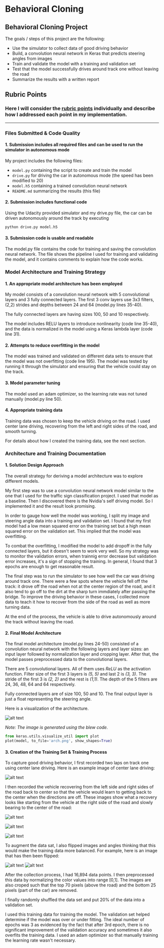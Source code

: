# **Behavioral Cloning**

## Behavioral Cloning Project

The goals / steps of this project are the following:

* Use the simulator to collect data of good driving behavior
* Build, a convolution neural network in Keras that predicts steering angles from images
* Train and validate the model with a training and validation set
* Test that the model successfully drives around track one without leaving the road
* Summarize the results with a written report

[//]: # (Image References)

[image1]: ./examples/arch.jpg "Model Visualization"
[image2]: ./examples/center.jpg "Center"
[image3]: ./examples/recover1.jpg "Recovery Image"
[image4]: ./examples/recover2.jpg "Recovery Image"
[image5]: ./examples/recover3.jpg "Recovery Image"
[image6]: ./examples/orig.jpg "Normal Image"
[image7]: ./examples/flipped.jpg "Flipped Image"

## Rubric Points

### Here I will consider the [rubric points](https://review.udacity.com/#!/rubrics/432/view) individually and describe how I addressed each point in my implementation.

---

### Files Submitted & Code Quality

#### 1. Submission includes all required files and can be used to run the simulator in autonomous mode

My project includes the following files:

* `model.py` containing the script to create and train the model
* `drive.py` for driving the car in autonomous mode (the speed has been modified to 20)
* `model.h5` containing a trained convolution neural network
* `README.md` summarizing the results (this file)

#### 2. Submission includes functional code

Using the Udacity provided simulator and my drive.py file, the car can be driven autonomously around the track by executing

```sh
python drive.py model.h5
```

#### 3. Submission code is usable and readable

The model.py file contains the code for training and saving the convolution neural network. The file shows the pipeline I used for training and validating the model, and it contains comments to explain how the code works.

### Model Architecture and Training Strategy

#### 1. An appropriate model architecture has been employed

My model consists of a convolution neural network with 5 convolutional layers and 3 fully connected layers. The first 3 conv layers use 3x3 filters, (2,2) strides and depths between 24 and 64 (model.py lines 35-40).

The fully connected layers are having sizes 100, 50 and 10 respectively.

The model includes RELU layers to introduce nonlinearity (code line 35-40), and the data is normalized in the model using a Keras lambda layer (code line 31).

#### 2. Attempts to reduce overfitting in the model

The model was trained and validated on different data sets to ensure that the model was not overfitting (code line 195). The model was tested by running it through the simulator and ensuring that the vehicle could stay on the track.

#### 3. Model parameter tuning

The model used an adam optimizer, so the learning rate was not tuned manually (model.py line 50).

#### 4. Appropriate training data

Training data was chosen to keep the vehicle driving on the road. I used center lane driving, recovering from the left and right sides of the road, and smooth turning.

For details about how I created the training data, see the next section.

### Architecture and Training Documentation

#### 1. Solution Design Approach

The overall strategy for deriving a model architecture was to explore different models.

My first step was to use a convolution neural network model similar to the one that I used for the traffic sign classification project. I used that model as a baseline. Then I discovered there is the Nvidia's self driving model. So I implemented it and the result look promising.

In order to gauge how well the model was working, I split my image and steering angle data into a training and validation set. I found that my first model had a low mean squared error on the training set but a high mean squared error on the validation set. This implied that the model was overfitting. 

To combat the overfitting, I modified the model to add dropoff in the fully connected layers, but it doesn't seem to work very well. So my strategy was to monitor the validation errors, when trainnig error decrease but validation error increases, it's a sign of stopping the training. In general, I found that 3 epochs are enough to get reasonable result.

The final step was to run the simulator to see how well the car was driving around track one. There were a few spots where the vehicle fell off the track: it drove off the road when not at the center region of the road, and it also tend to go off to the dirt at the sharp turn immdiately after passing the bridge. To improve the driving behavior in these cases, I collected more data to teach it how to recover from the side of the road as well as more turning data.

At the end of the process, the vehicle is able to drive autonomously around the track without leaving the road.

#### 2. Final Model Architecture

The final model architecture (model.py lines 24-50) consisted of a convolution neural network with the following layers and layer sizes: an input layer followed by normalization layer and cropping layer. After that, the model passes preprocessed data to the convolutional layers.

There are 5 convolutional layers. All of them uses *ReLU* as the activation function. Filter size of the first 3 layers is *(5, 5)* and last 2 is *(3, 3)*. The stride of the first 3 is *(2, 2)* and the rest is *(1,1)*. The depth of the 5 filters are 24, 36, 48, 64 and 64 respectively.

Fully connected layers are of size 100, 50 and 10. The final output layer is just a float representing the steering angle.

Here is a visualization of the architecture.

![alt text][image1]

_Note: The image is generated using the blew code._

```python
from keras.utils.visualize_util import plot
plot(model, to_file='arch.png', show_shapes=True)
```

#### 3. Creation of the Training Set & Training Process

To capture good driving behavior, I first recorded two laps on track one using center lane driving. Here is an example image of center lane driving:

![alt text][image2]

I then recorded the vehicle recovering from the left side and right sides of the road back to center so that the vehicle would learn to getting back to the center when the directions are off. These images show what a recovery looks like starting from the vehicle at the right side of the road and slowly bearing to the center of the road:

![alt text][image3]

![alt text][image4]

![alt text][image5]

To augment the data sat, I also flipped images and angles thinking that this would make the training data more balanced. For example, here is an image that has then been flipped:

![alt text][image6]
![alt text][image7]

After the collection process, I had 16,894 data points. I then preprocessed this data by normalizing the color values into range [0,1]. The images are also croped such that the top 70 pixels (above the road) and the bottom 25 pixels (part of the car) are removed.

I finally randomly shuffled the data set and put 20% of the data into a validation set.

I used this training data for training the model. The validation set helped determine if the model was over or under fitting. The ideal number of epochs was 3 as evidenced by the fact that after 3rd epoch, there is no significant improvement of the validation accuracy and sometimes it also overfits the training data. I used an adam optimizer so that manually training the learning rate wasn't necessary.
